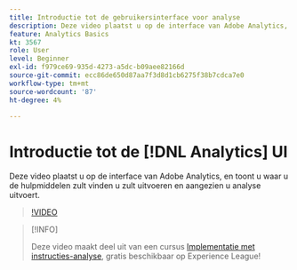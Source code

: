 ```yaml
---
title: Introductie tot de gebruikersinterface voor analyse
description: Deze video plaatst u op de interface van Adobe Analytics, en toont u waar u de hulpmiddelen zult vinden u zult uitvoeren en aangezien u analyse uitvoert.
feature: Analytics Basics
kt: 3567
role: User
level: Beginner
exl-id: f979ce69-935d-4273-a5dc-b09aee82166d
source-git-commit: ecc86de650d87aa7f3d8d1cb6275f38b7cdca7e0
workflow-type: tm+mt
source-wordcount: '87'
ht-degree: 4%

---
```


# Introductie tot de [!DNL Analytics] UI

Deze video plaatst u op de interface van Adobe Analytics, en toont u waar u de hulpmiddelen zult vinden u zult uitvoeren en aangezien u analyse uitvoert.

>[!VIDEO](https://video.tv.adobe.com/v/28748/?quality=12&learn=on)

>[!INFO]
>
> Deze video maakt deel uit van een cursus [Implementatie met instructies-analyse](https://experienceleague.adobe.com/?recommended=Analytics-D-1-2019.1), gratis beschikbaar op Experience League!
